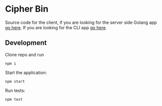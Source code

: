 # Cipher Bin
Source code for the client, if you are looking for the server side Golang app [go here](https://github.com/bradford-hamilton/cipher-bin-server). If you are looking for the CLI app [go here](https://github.com/bradford-hamilton/cipher-bin-cli).

## Development
Clone repo and run
```
npm i
```

Start the application:
```
npm start
```

Run tests:
```
npm test
```